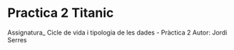# Practica 2 Titanic
Assignatura_ Cicle de vida i tipologia de les dades - Pràctica 2
Autor: Jordi Serres
